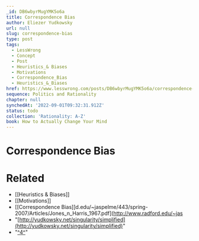 ```yaml
---
_id: DB6wbyrMugYMK5o6a
title: Correspondence Bias
author: Eliezer Yudkowsky
url: null
slug: correspondence-bias
type: post
tags:
  - LessWrong
  - Concept
  - Post
  - Heuristics_& Biases
  - Motivations
  - Correspondence_Bias
  - Heuristics_&_Biases
href: https://www.lesswrong.com/posts/DB6wbyrMugYMK5o6a/correspondence-bias
sequence: Politics and Rationality
chapter: null
synchedAt: '2022-09-01T09:32:31.912Z'
status: todo
collection: 'Rationality: A-Z'
book: How to Actually Change Your Mind
---
```


# Correspondence Bias


# Related

- [[Heuristics & Biases]]
- [[Motivations]]
- [[Correspondence Bias]]d.edu/~jaspelme/443/spring-2007/Articles/Jones\_n\_Harris_1967.pdf](http://www.radford.edu/~jas
- "[http://yudkowsky.net/singularity/simplified](http://yudkowsky.net/singularity/simplified)"
- "[^4^](#fn4x17-bk)"